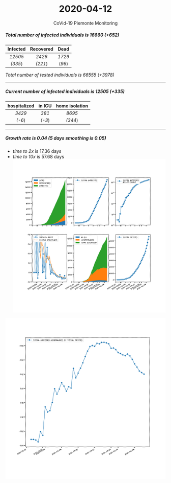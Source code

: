<div align='center'>

# 2020-04-12
CoVid-19 Piemonte Monitoring
</div>

##### Total number of infected individuals is 16660 (+652)
Infected | Recovered | Dead
:---: | :---: | :---:
*12505* | *2426* | *1729*
*(335*) | *(221*) | (*96*)

*Total number of tested individuals is 66555 (+3978)*
***
##### Current number of infected individuals is 12505 (+335)
hospitalized | in ICU | home isolation
:---: | :---: | :---:
*3429* |*381* |*8695*
*(-6*) |*(-3*) |*(344*)
***
##### Growth rate is 0.04 (5 days smoothing is 0.05)
- *time to 2x* is 17.36 days
- *time to 10x* is 57.68 days
![stats][stats]

![infected_normalized][infected_normalized]

[stats]: stats_Piemonte.png
[infected_normalized]: infected_normalized_Piemonte.png
